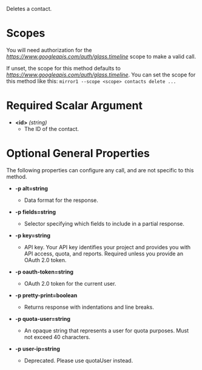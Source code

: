 Deletes a contact.
# Scopes

You will need authorization for the *https://www.googleapis.com/auth/glass.timeline* scope to make a valid call.

If unset, the scope for this method defaults to *https://www.googleapis.com/auth/glass.timeline*.
You can set the scope for this method like this: `mirror1 --scope <scope> contacts delete ...`
# Required Scalar Argument
* **&lt;id&gt;** *(string)*
    - The ID of the contact.
# Optional General Properties

The following properties can configure any call, and are not specific to this method.

* **-p alt=string**
    - Data format for the response.

* **-p fields=string**
    - Selector specifying which fields to include in a partial response.

* **-p key=string**
    - API key. Your API key identifies your project and provides you with API access, quota, and reports. Required unless you provide an OAuth 2.0 token.

* **-p oauth-token=string**
    - OAuth 2.0 token for the current user.

* **-p pretty-print=boolean**
    - Returns response with indentations and line breaks.

* **-p quota-user=string**
    - An opaque string that represents a user for quota purposes. Must not exceed 40 characters.

* **-p user-ip=string**
    - Deprecated. Please use quotaUser instead.
